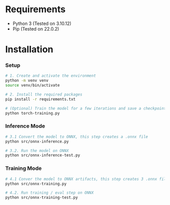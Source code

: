 # Requirements
- Python 3 (Tested on 3.10.12)
- Pip (Tested on 22.0.2)

# Installation

### Setup

```sh
# 1. Create and activate the environment
python -m venv venv
source venv/bin/activate

# 2. Install the required packages
pip install -r requirements.txt

# (Optional) Train the model for a few iterations and save a checkpoint file
python torch-training.py
```

### Inference Mode

```sh
# 3.1 Convert the model to ONNX, this step creates a .onnx file
python src/onnx-inference.py

# 3.2. Run the model on ONNX
python src/onnx-inference-test.py
```

### Training Mode

```sh
# 4.1 Conver the model to ONNX artifacts, this step creates 3 .onnx files and a "checkpoint" file
python src/onnx-training.py

# 4.2. Run training / eval step on ONNX
python src/onnx-training-test.py
```
